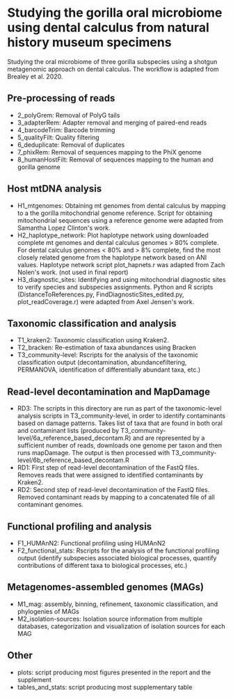 # Studying the gorilla oral microbiome using dental calculus from natural history museum specimens

Studying the oral microbiome of three gorilla subspecies using a shotgun metagenomic approach on dental calculus. The workflow is adapted from Brealey et al. 2020.

## Pre-processing of reads

- 2_polyGrem: Removal of PolyG tails
- 3_adapterRem: Adapter removal and merging of paired-end reads
- 4_barcodeTrim: Barcode trimming
- 5_qualityFilt: Quality filtering
- 6_deduplicate: Removal of duplicates
- 7_phixRem: Removal of sequences mapping to the PhiX genome
- 8_humanHostFilt: Removal of sequences mapping to the human and gorilla genome

## Host mtDNA analysis

- H1_mtgenomes: Obtaining mt genomes from dental calculus by mapping to a the gorilla mitochondrial genome reference. Script for obtaining mitochondrial sequences using a reference genome were adapted from Samantha Lopez Clinton's work.
- H2_haplotype_network: Plot haplotype network using downloaded complete mt genomes and dental calculus genomes > 80% complete. For dental calculus genomes < 80% and > 8% complete, find the most closely related genome from the haplotype network based on ANI values. Haplotype network script plot_hapnets.r was adapted from Zach Nolen's work. (not used in final report)
- H3_diagnostic_sites: Identifying and using mitochondrial diagnostic sites to verify species and subspecies assignments. Python and R scripts (DistanceToReferences.py, FindDiagnosticSites_edited.py, plot_readCoverage.r) were adapted from Axel Jensen's work.

## Taxonomic classification and analysis

- T1_kraken2: Taxonomic classification using Kraken2.
- T2_bracken: Re-estimation of taxa abundances using Bracken
- T3_community-level: Rscripts for the analysis of the taxonomic classification output (decontamination, abundancefiltering, PERMANOVA, identification of differentially abundant taxa, etc.)

## Read-level decontamination and MapDamage

- RD3: The scripts in this directory are run as part of the taxonomic-level analysis scripts in T3_community-level, in order to identify contaminants based on damage patterns. Takes list of taxa that are found in both oral and contaminant lists (produced by T3_community-level/6a_reference_based_decontam.R) and are represented by a sufficient number of reads, downloads one genome per taxon and then runs mapDamage. The output is then processed with T3_community-level/6b_reference_based_decontam.R
- RD1: First step of read-level decontamination of the FastQ files. Removes reads that were assigned to identified contaminants by Kraken2.
- RD2: Second step of read-level decontamination of the FastQ files. Removed contaminant reads by mapping to a concatenated file of all contaminant genomes.

## Functional profiling and analysis

- F1_HUMAnN2: Functional profiling using HUMAnN2
- F2_functional_stats: Rscripts for the analysis of the functional profiling output (identify subspecies associated biological processes, quantify contributions of different taxa to biological processes, etc.)

## Metagenomes-assembled genomes (MAGs)

- M1_mag: assembly, binning, refinement, taxonomic classification, and phylogenies of MAGs
- M2_isolation-sources: Isolation source information from multiple databases, categorization and visualization of isolation sources for each MAG

## Other

- plots: script producing most figures presented in the report and the supplement
- tables_and_stats: script producing most supplementary table
